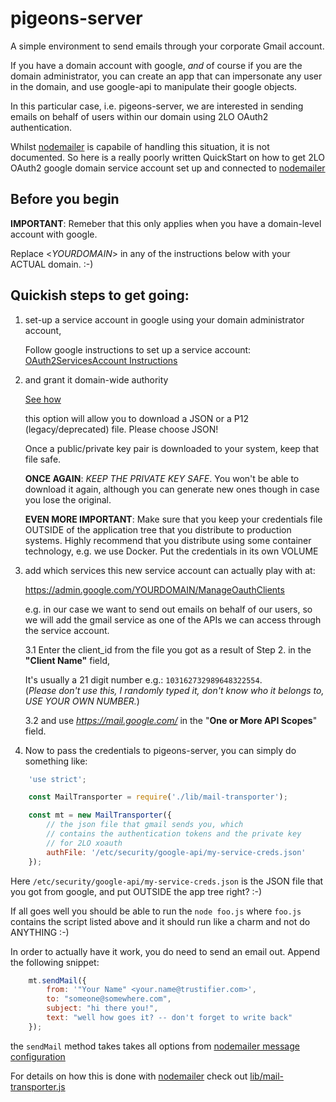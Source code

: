 # pigeons-server

A simple environment to send emails through your corporate Gmail account.

If you have a domain account with google, *and* of course if you are the domain
administrator, you can create an app that can impersonate any user in the domain,
and use google-api to manipulate their google objects.  

In this particular case, i.e. pigeons-server, we are interested in sending
emails on behalf of users within our domain using 2LO OAuth2 authentication.

Whilst [nodemailer](https://github.com/nodemailer/nodemailer) is capabile of handling
this situation, it is not documented. So here is a really poorly written QuickStart
on how to get 2LO OAuth2 google domain service account set up and connected to 
[nodemailer](https://github.com/nodemailer/nodemailer)

## Before you begin

**IMPORTANT**: Remeber that this only applies when you have a domain-level account with
google.

Replace &lt;*YOURDOMAIN*&gt; in any of the instructions below with your ACTUAL domain. :-)

## Quickish steps to get going:

1. set-up a service account in google using your domain administrator account,

	Follow google instructions to set up a service account:
	[OAuth2ServicesAccount Instructions](https://developers.google.com/identity/protocols/OAuth2ServiceAccount)
	
2. and grant it domain-wide authority

	[See how](https://developers.google.com/identity/protocols/OAuth2ServiceAccount#delegatingauthority)

   this option will allow you to download a JSON or a P12 (legacy/deprecated) 
   file. Please choose JSON! 
   
   Once a public/private key pair is downloaded to your system, keep that file safe.

   **ONCE AGAIN**: *KEEP THE PRIVATE KEY SAFE*. You won't be able to download
	it again, although you can generate new ones though in case you lose the original.

   **EVEN MORE IMPORTANT**: 
	Make sure that you keep your credentials file OUTSIDE of the application tree 
	that you distribute to production systems.
	Highly recommend that you distribute using some container technology, e.g. we use
	Docker.  Put the credentials in its own VOLUME 
	
 
3. add which services this new service account can actually play with at:

	https://admin.google.com/YOURDOMAIN/ManageOauthClients
 
   e.g. in our case we want to send out emails on behalf of our users, so we will add
   the gmail service as one of the APIs we can access through the service account.

   3.1 Enter the client_id from the file you got as a result of Step 2. in the **"Client Name"** field,

   	It's usually a 21 digit number e.g.: `103162732989648322554`.  
   	(*Please don't use this, I randomly typed it, don't know who it belongs to, USE YOUR OWN NUMBER.*)

   3.2 and use *https://mail.google.com/* in the "**One or More API Scopes**" field.


4. Now to pass the credentials to pigeons-server, you can simply do something like:

```javascript
	'use strict';

	const MailTransporter = require('./lib/mail-transporter');

	const mt = new MailTransporter({
		// the json file that gmail sends you, which 
		// contains the authentication tokens and the private key
		// for 2LO xoauth
		authFile: '/etc/security/google-api/my-service-creds.json'
	});

```

   Here `/etc/security/google-api/my-service-creds.json` is the JSON file that you got from google, and
   put OUTSIDE the app tree right? :-)


If all goes well you should be able to run the `node foo.js` where `foo.js` contains 
the script listed above and it should run like a charm and not do ANYTHING :-)

In order to actually have it work, you do need to send an email out. Append the following snippet:


```javascript
	mt.sendMail({
		from: '"Your Name" <your.name@trustifier.com>', 
		to: "someone@somewhere.com", 
		subject: "hi there you!",
		text: "well how goes it? -- don't forget to write back"
  	});

```

the `sendMail` method takes takes all options from [nodemailer message configuration](http://nodemailer.com/message/)

For details on how this is done with [nodemailer](https://github.com/nodemailer/nodemailer)
check out [lib/mail-transporter.js](lib/mail-transporter.js)



